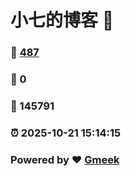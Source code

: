# 小七的博客 :link:  
### :page_facing_up: [487](/tag.html) 
### :speech_balloon: 0 
### :hibiscus: 145791 
### :alarm_clock: 2025-10-21 15:14:15 
### Powered by :heart: [Gmeek](https://github.com/Meekdai/Gmeek)
